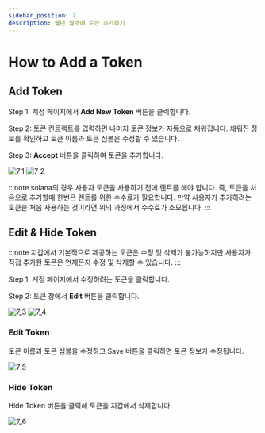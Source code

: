 ```yaml
---
sidebar_position: 7
description: 웰던 월렛에 토큰 추가하기
---
```


# How to Add a Token

## Add Token

Step 1: 계정 페이지에서 **Add New Token** 버튼을 클릭합니다.

Step 2: 토큰 컨트랙트를 입력하면 나머지 토큰 정보가 자동으로 채워집니다. 채워진 정보를 확인하고 토큰 이름과 토큰 심볼은 수정할 수 있습니다.

Step 3: **Accept** 버튼을 클릭하여 토큰을 추가합니다.

![7_1](./img/7_1.png?raw=true '7_1')
![7_2](./img/7_2.png?raw=true '7_2')

:::note
solana의 경우 사용자 토큰을 사용하기 전에 렌트를 해야 합니다. 즉, 토큰을 처음으로 추가할때 한번은 렌트를 위한 수수료가 필요합니다. 만약 사용자가 추가하려는 토큰을 처음 사용하는 것이라면 위의 과정에서 수수료가 소모됩니다.
:::

## Edit & Hide Token

:::note
지갑에서 기본적으로 제공하는 토큰은 수정 및 삭제가 불가능하지만 사용자가 직접 추가한 토큰은 언제든지 수정 및 삭제할 수 있습니다.
:::

Step 1: 계정 페이지에서 수정하려는 토큰을 클릭합니다.

Step 2: 토큰 창에서 **Edit** 버튼을 클릭합니다.

![7_3](./img/7_3.png?raw=true '7_3')
![7_4](./img/7_4.png?raw=true '7_4')

### Edit Token

토큰 이름과 토큰 심볼을 수정하고 Save 버튼을 클릭하면 토큰 정보가 수정됩니다.

![7_5](./img/7_5.png?raw=true '7_5')

### Hide Token

Hide Token 버튼을 클릭해 토큰을 지갑에서 삭제합니다.

![7_6](./img/7_6.png?raw=true '7_6')
